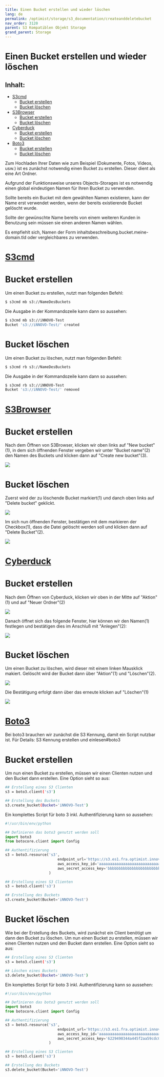```yaml
---
title: Einen Bucket erstellen und wieder löschen
lang: de
permalink: /optimist/storage/s3_documentation/createanddeletebucket
nav_order: 3120
parent: S3 Kompatiblen Objekt Storage
grand_parent: Storage
---
```



Einen Bucket erstellen und wieder löschen
=================================================

Inhalt:
---------
- [S3cmd](#S3cmd)
	- [Bucket erstellen](#bucket-erstellen)
	- [Bucket löschen](#bucket-löschen)
- [S3Browser](#s3browser)
	- [Bucket erstellen](#bucket-erstellen-1)
	- [Bucket löschen](#bucket-löschen-1)
- [Cyberduck](#cyberduck)
	- [Bucket erstellen](#bucket-erstellen-2)
	- [Bucket löschen](#bucket-löschen-2)
- [Boto3](#boto3)
	- [Bucket erstellen](#bucket-erstellen-3)
	- [Bucket löschen](#bucket-löschen-3)

Zum Hochladen Ihrer Daten wie zum Beispiel (Dokumente, Fotos, Videos, usw.) ist es zunächst notwendig einen Bucket zu erstellen. Dieser dient als eine Art Ordner.

Aufgrund der Funktionsweise unseres Objects-Storages ist es notwendig einen global eindeutigen Namen für Ihren Bucket zu verwenden.

Sollte bereits ein Bucket mit dem gewählten Namen existieren, kann der Name erst verwendet werden, wenn der bereits existierende Bucket gelöscht wurde.

Sollte der gewünschte Name bereits von einem weiteren Kunden in Benutzung sein müssen sie einen anderen Namen wählen.

Es empfiehlt sich, Namen der Form inhaltsbeschreibung.bucket.meine-domain.tld  oder vergleichbares zu verwenden.

[S3cmd](#S3cmd)
=============

# Bucket erstellen

Um einen Bucket zu erstellen, nutzt man folgenden Befehl:

```bash
$ s3cmd mb s3://NameDesBuckets
```

Die Ausgabe in der Kommandozeile kann dann so aussehen:

```bash
$ s3cmd mb s3://iNNOVO-Test
Bucket 's3://iNNOVO-Test/' created
```

# Bucket löschen

Um einen Bucket zu löschen, nutzt man folgenden Befehl:

```bash
$ s3cmd rb s3://NameDesBuckets
```

Die Ausgabe in der Kommandozeile kann dann so aussehen:

```bash
$ s3cmd rb s3://iNNOVO-Test
Bucket 's3://iNNOVO-Test/' removed
```

[S3Browser](#s3browser)
=============

# Bucket erstellen

Nach dem Öffnen von S3Browser, klicken wir oben links auf "New bucket"(1), in dem sich öffnenden Fenster vergeben wir unter "Bucket name"(2) den Namen des Buckets und klicken dann auf "Create new bucket"(3).

![](attachments/CreateAndDeleteBucket1.png)

# Bucket löschen

Zuerst wird der zu löschende Bucket markiert(1) und danch oben links auf "Delete bucket" geklickt.

![](attachments/CreateAndDeleteBucket2.png)

Im sich nun öffnenden Fenster, bestätigen mit dem markieren der Checkbox(1), dass die Datei gelöscht werden soll und klicken dann auf "Delete Bucket"(2).

![](attachments/CreateAndDeleteBucket3.png)

[Cyberduck](#cyberduck)
=============

# Bucket erstellen

Nach dem Öffnen von Cyberduck, klicken wir oben in der Mitte auf "Aktion"(1) und auf "Neuer Ordner"(2)

![](attachments/CreateAndDeleteBucket4.png)

Danach öffnet sich das folgende Fenster, hier können wir den Namen(1) festlegen und bestätigen dies im Anschluß mit "Anlegen"(2):

![](attachments/CreateAndDeleteBucket5.png)

# Bucket löschen

Um einen Bucket zu löschen, wird dieser mit einem linken Mausklick makiert. Gelöscht wird der Bucket dann über "Aktion"(1) und "Löschen"(2).

![](attachments/CreateAndDeleteBucket6.png)

Die Bestätigung erfolgt dann über das erneute klicken auf "Löschen"(1)

![](attachments/CreateAndDeleteBucket7.png)

[Boto3](#boto3)
=============

Bei boto3 brauchen wir zunächst die S3 Kennung, damit ein Script nutzbar ist. Für Details: S3 Kennung erstellen und einlesen#boto3

# Bucket erstellen

Um nun einen Bucket zu erstellen, müssen wir einen Clienten nutzen und den Bucket dann erstellen.
Eine Option sieht so aus:

```bash
## Erstellung eines S3 Clienten
s3 = boto3.client('s3')

## Erstellung des Buckets
s3.create_bucket(Bucket='iNNOVO-Test')
```

Ein komplettes Script für boto 3 inkl. Authentifizierung kann so aussehen:

```python
#!/usr/bin/env/python

## Definieren das boto3 genutzt werden soll
import boto3
from botocore.client import Config

## Authentifizierung
s3 = boto3.resource('s3',
                        endpoint_url='https://s3.es1.fra.optimist.innovo.cloud',
                        aws_access_key_id='aaaaaaaaaaaaaaaaaaaaaaaaaaaaaaa',
                        aws_secret_access_key='bbbbbbbbbbbbbbbbbbbbbbbbbbbbbbbb',
                    )

## Erstellung eines S3 Clienten
s3 = boto3.client('s3')

## Erstellung des Buckets
s3.create_bucket(Bucket='iNNOVO-Test')
```

# Bucket löschen

Wie bei der Erstellung des Buckets, wird zunächst ein Client benötigt um dann den Bucket zu löschen.
Um nun einen Bucket zu erstellen, müssen wir einen Clienten nutzen und den Bucket dann erstellen.
Eine Option sieht so aus:

```bash
## Erstellung eines S3 Clienten
s3 = boto3.client('s3')

## Löschen eines Buckets
s3.delete_bucket(Bucket='iNNOVO-Test')
```

Ein komplettes Script für boto 3 inkl. Authentifizierung kann so aussehen:

```python
#!/usr/bin/env/python

## Definieren das boto3 genutzt werden soll
import boto3
from botocore.client import Config

## Authentifizierung
s3 = boto3.resource('s3',
                        endpoint_url='https://s3.es1.fra.optimist.innovo.cloud',
                        aws_access_key_id='aaaaaaaaaaaaaaaaaaaaaaaaaaaaaaa',
                        aws_secret_access_key='6229490344a445f2aa59cdc0e53add88',
                    )

## Erstellung eines S3 Clienten
s3 = boto3.client('s3')

## Erstellung des Buckets
s3.delete_bucket(Bucket='iNNOVO-Test')
```

